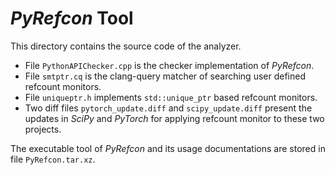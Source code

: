 # *PyRefcon* Tool

This directory contains the source code of the analyzer.

- File `PythonAPIChecker.cpp` is the checker implementation of *PyRefcon*.
- File `smtptr.cq` is the clang-query matcher of searching user defined refcount monitors.
- File `uniqueptr.h` implements `std::unique_ptr` based refcount monitors.
- Two diff files `pytorch_update.diff` and `scipy_update.diff` present the updates in *SciPy* and *PyTorch* for applying refcount monitor to these two projects.

The executable tool of *PyRefcon* and its usage documentations are stored in file `PyRefcon.tar.xz`.
